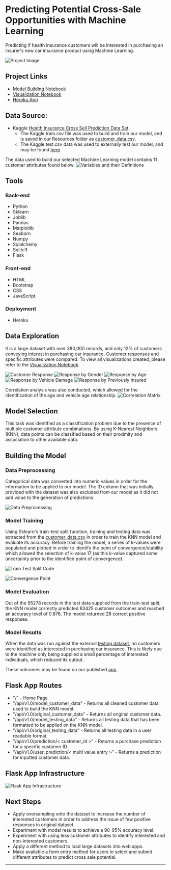 # Predicting Potential Cross-Sale Opportunities with Machine Learning
Predicting if health insurance customers will be interested in purchasing an insurer's new car insurance product using Machine Learning.

![Project Image](images/coins_resized.jpg)

## Project Links
* [Model Building Notebook](ml_model_build.ipynb)
* [Visualization Notebook](eda_viz.ipynb)
* [Heroku App](https://cross-sale-predictions.herokuapp.com/)


## Data Source:
* Kaggle [Health Insurance Cross Sell Prediction Data Set](https://www.kaggle.com/anmolkumar/health-insurance-cross-sell-prediction?select=train.csv). 
    * The Kaggle train.csv file was used to build and train our model, and is saved in our Resources folder as [customer_data.csv](resources/customer_data.csv).
    * The Kaggle test.csv data was used to externally test our model, and may be found [here](resources/test.csv).
    
The data used to build our selected Machine Learning model contains 11 customer attributes found below.
![Variables and their Definitions](images/variable_definitions.PNG)


## Tools
### Back-end
* Python 
* Sklearn
* Joblib
* Pandas
* Matplotlib
* Seaborn
* Numpy
* Sqlalchemy
* Sqlite3
* Flask

### Front-end
* HTML
* Bootstrap
* CSS
* JavaScript

### Deployment
* Heroku


## Data Exploration
It is a large dataset with over 380,000 records, and only 12% of customers conveying interest in purchasing car insurance. Customer responses and specific attributes were compared.
To view all visualizations created, please refer to the [Visualization Notebook](eda_viz.ipynb).

![Customer Response](images/response_bar.png)
![Response by Gender](images/gender_bar.png)
![Response by Age](images/age_stackedbar.png)
![Response by Vehicle Damage](images/vehicle_damage_bar.png)
![Response by Previously Insured](images/previously_insured_bar.png)

Correlation analysis was also conducted, which allowed for the identification of the age and vehicle age relationship.
![Correlation Matrix](images/corr_matrix.png)


## Model Selection
This task was identified as a classification problem due to the presence of multiple customer attribute combinations.
By using K-Nearest Neighbors (KNN), data points can be classified based on their proximity and association to other available data.


## Building the Model
### Data Preprocessing
Categorical data was converted into numeric values in order for the information to be applied to our model.
The ID column that was initially provided with the dataset was also excluded from our model as it did not add value to the generation of predictions.

![Data Preprocessing](images/preprocess.PNG)

### Model Training
Using Sklearn's train-test split function, training and testing data was extracted from the [customer_data.csv](resources/customer_data.csv) in order to train the KNN model and evaluate its accuracy.
Before training the model, a series of k-values were populated and plotted in order to identify the point of convergence/stability which allowed the selection of k-value 17 (as this k-value captured some uncertainty prior to the identified point of convergence). 

![Train Test Split Code](images/train_test_split.PNG)

![Convergence Point](images/convergence.PNG)

### Model Evaluation
Out of the 95278 records in the test data supplied from the train-test split, the KNN model correctly predicted 83425 customer outcomes and reached an accuracy level of 0.876.
The model returned 28 correct positive responses. 

### Model Results
When the data was run against the external [testing dataset](resources/test.csv), no customers were identified as interested in purchasing car insurance. This is likely due to the machine only being supplied a small percentage of interested individuals, which reduced its output.

These outcomes may be found on our published [app](https://cross-sale-predictions.herokuapp.com/).


## Flask App Routes
* "/" - Home Page
* "/api/v1.0/model_customer_data" - Returns all cleaned customer data used to build the KNN model.
* "/api/v1.0/original_customer_data" - Returns all original customer data.
* "/api/v1.0/model_testing_data" - Returns all testing data that has been formatted to be applied on the KNN model.
* "/api/v1.0/original_testing_data" - Returns all testing data in a user readable format.
* "/api/v1.0/prediction/< customer_id >" - Returns a purchase prediction for a specific customer ID.
* "/api/v1.0/user_prediction/< multi value entry >" - Returns a prediction for inputted customer data.


## Flask App Infrastructure
![Flask App Infrastructure](images/infrastructure.PNG)


## Next Steps
* Apply oversampling onto the dataset to increase the number of interested customers in order to address the issue of few positive responses in original dataset.
* Experiment with model results to achieve a 90-95% accuracy level. 
* Experiment with using less customer attributes to identify interested and non-interested customers.
* Apply a different method to load large datasets into web apps.
* Make available a form entry method for users to select and submit different attributes to predict cross sale potential. 

----



